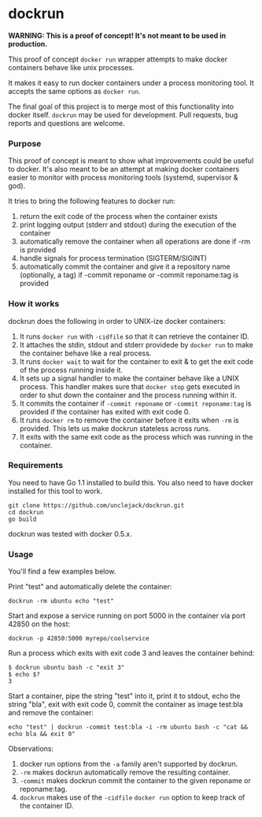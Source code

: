 dockrun
=======

**WARNING: This is a proof of concept! It's not meant to be used in production.**

This proof of concept `docker run` wrapper attempts to make docker containers behave like unix processes.

It makes it easy to run docker containers under a process monitoring tool. It accepts the same options as `docker run`.

The final goal of this project is to merge most of this functionality into docker itself. `dockrun` may be used for development. Pull requests, bug reports and questions are welcome.

### Purpose

This proof of concept is meant to show what improvements could be useful to docker.
It's also meant to be an attempt at making docker containers easier to monitor with process monitoring tools (systemd, supervisor & god).

It tries to bring the following features to docker run:

1. return the exit code of the process when the container exists
2. print logging output (stderr and stdout) during the execution of the container
3. automatically remove the container when all operations are done if -rm is provided
4. handle signals for process termination (SIGTERM/SIGINT)
5. automatically commit the container and give it a repository name (optionally, a tag) if -commit reponame or -commit reponame:tag is provided

### How it works

dockrun does the following in order to UNIX-ize docker containers:

1. It runs `docker run` with `-cidfile` so that it can retrieve the container ID.
2. It attaches the stdin, stdout and stderr providede by `docker run` to make the container behave like a real process.
3. It runs `docker wait` to wait for the container to exit & to get the exit code of the process running inside it.
4. It sets up a signal handler to make the container behave like a UNIX process.
This handler makes sure that `docker stop` gets executed in order to shut down the container and the process running within it.
5. It commits the container if `-commit reponame` or `-commit reponame:tag` is provided if the container has exited with exit code 0.
5. It runs `docker rm` to remove the container before it exits when `-rm` is provided. This lets us make dockrun stateless across runs.
6. It exits with the same exit code as the process which was running in the container.

### Requirements

You need to have Go 1.1 installed to build this. You also need to have docker installed for this tool to work.

```
git clone https://github.com/unclejack/dockrun.git
cd dockrun
go build
```

dockrun was tested with docker 0.5.x.

### Usage

You'll find a few examples below.

Print "test" and automatically delete the container:
```
dockrun -rm ubuntu echo "test"
```

Start and expose a service running on port 5000 in the container via port 42850 on the host:
```
dockrun -p 42850:5000 myrepo/coolservice
```

Run a process which exits with exit code 3 and leaves the container behind:
```
$ dockrun ubuntu bash -c "exit 3"
$ echo $?
3
```

Start a container, pipe the string "test" into it, print it to stdout, echo the string "bla", exit with exit code 0, commit the container as image test:bla and remove the container:
```
echo "test" | dockrun -commit test:bla -i -rm ubuntu bash -c "cat && echo bla && exit 0"
```

Observations:

1. docker run options from the ```-a``` family aren't supported by dockrun.
2. `-rm` makes dockrun automatically remove the resulting container.
3. `-commit` makes dockrun commit the container to the given reponame or reponame:tag.
4. `dockrun` makes use of the `-cidfile` `docker run` option to keep track of the container ID.
